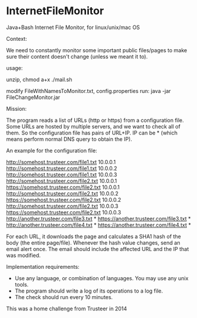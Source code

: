 InternetFileMonitor
===================

Java+Bash Internet File Monitor, for linux/unix/mac OS

Context:

We need to constantly monitor some important public files/pages to make sure their content doesn't change (unless we meant it to).

usage:

unzip,
chmod a+x ./mail.sh

modify FileWithNamesToMonitor.txt, config.properties
run: java -jar FileChangeMonitor.jar


Mission:

The program reads a list of URLs (http or https) from a configuration file. Some URLs are hosted by multiple servers, and we want to check all of them. So the configuration file has pairs of URL+IP. IP can be * (which means perform normal DNS query to obtain the IP). 

An example for the configuration file:

http://somehost.trusteer.com/file1.txt   10.0.0.1
http://somehost.trusteer.com/file1.txt   10.0.0.2
http://somehost.trusteer.com/file1.txt   10.0.0.3
http://somehost.trusteer.com/file2.txt   10.0.0.1
https://somehost.trusteer.com/file2.txt   10.0.0.1
http://somehost.trusteer.com/file2.txt   10.0.0.2
https://somehost.trusteer.com/file2.txt   10.0.0.2
http://somehost.trusteer.com/file2.txt   10.0.0.3
https://somehost.trusteer.com/file2.txt   10.0.0.3
http://another.trusteer.com/file3.txt   *
https://another.trusteer.com/file3.txt   *
http://another.trusteer.com/file4.txt   *
https://another.trusteer.com/file4.txt   *


For each URL, it downloads the page and calculates a SHA1 hash of the body (the entire page/file). Whenever the hash value changes, send an email alert once. The email should include the affected URL and the IP that was modified.

Implementation requirements:

- Use any language, or combination of languages. You may use any unix tools.
- The program should write a log of its operations to a log file.
- The check should run every 10 minutes.


This was a home challenge from Trusteer in 2014

